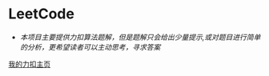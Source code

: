 # LeetCode

- *本项目主要提供力扣算法题解，但是题解只会给出少量提示,或对题目进行简单的分析，更希望读者可以主动思考，寻求答案*

[我的力扣主页](https://leetcode.cn/u/jiamao/)
